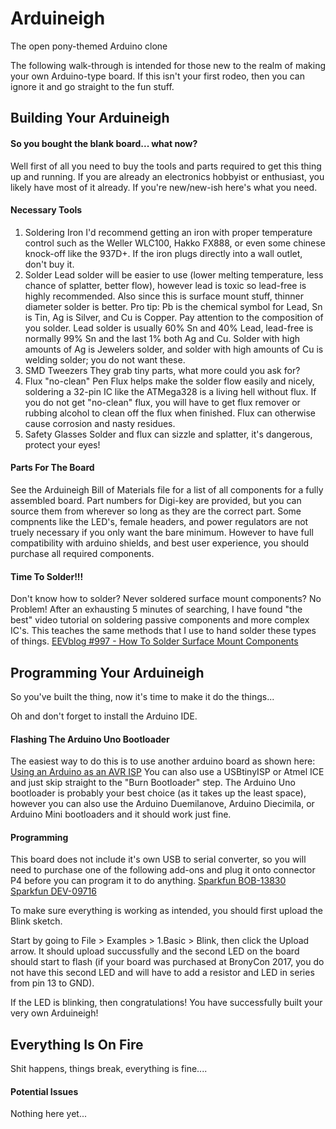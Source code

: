 # Arduineigh
The open pony-themed Arduino clone

The following walk-through is intended for those new to the realm of making your own Arduino-type board. If this isn't your first rodeo, then you can ignore it and go straight to the fun stuff.

## Building Your Arduineigh
#### So you bought the blank board... what now?
Well first of all you need to buy the tools and parts required to get this thing up and running. If you are already an electronics hobbyist or enthusiast, you likely have most of it already. If you're new/new-ish here's what you need.

#### Necessary Tools
1. Soldering Iron
    I'd recommend getting an iron with proper temperature control such as the Weller WLC100, Hakko FX888, or even some chinese knock-off like the 937D+. If the iron plugs directly into a wall outlet, don't buy it.
2. Solder
    Lead solder will be easier to use (lower melting temperature, less chance of splatter, better flow), however lead is toxic so lead-free is highly recommended. Also since this is surface mount stuff, thinner diameter solder is better.
    Pro tip: Pb is the chemical symbol for Lead, Sn is Tin, Ag is Silver, and Cu is Copper. Pay attention to the composition of you solder. Lead solder is usually 60% Sn and 40% Lead, lead-free is normally 99% Sn and the last 1% both Ag and Cu. Solder with high amounts of Ag is Jewelers solder, and solder with high amounts of Cu is welding solder; you do not want these.
3. SMD Tweezers
    They grab tiny parts, what more could you ask for?
4. Flux "no-clean" Pen
    Flux helps make the solder flow easily and nicely, soldering a 32-pin IC like the ATMega328 is a living hell without flux. If you do not get "no-clean" flux, you will have to get flux remover or rubbing alcohol to clean off the flux when finished. Flux can otherwise cause corrosion and nasty residues.
5. Safety Glasses
    Solder and flux can sizzle and splatter, it's dangerous, protect your eyes!

#### Parts For The Board
See the Arduineigh Bill of Materials file for a list of all components for a fully assembled board. Part numbers for Digi-key are provided, but you can source them from wherever so long as they are the correct part. Some compnents like the LED's, female headers, and power regulators are not truely necessary if you only want the bare minimum. However to have full compatibility with arduino shields, and best user experience, you should purchase all required components.

#### Time To Solder!!!
Don't know how to solder? Never soldered surface mount components? No Problem!
After an exhausting 5 minutes of searching, I have found "the best" video tutorial on soldering passive components and more complex IC's. This teaches the same methods that I use to hand solder these types of things.
[EEVblog #997 - How To Solder Surface Mount Components](https://www.youtube.com/watch?v=hoLf8gvvXXU)

## Programming Your Arduineigh
So you've built the thing, now it's time to make it do the things... 

Oh and don't forget to install the Arduino IDE.

#### Flashing The Arduino Uno Bootloader
The easiest way to do this is to use another arduino board as shown here: [Using an Arduino as an AVR ISP](https://www.arduino.cc/en/Tutorial/ArduinoISP)
You can also use a USBtinyISP or Atmel ICE and just skip straight to the "Burn Bootloader" step.
The Arduino Uno bootloader is probably your best choice (as it takes up the least space), however you can also use the Arduino Duemilanove, Arduino Diecimila, or Arduino Mini bootloaders and it should work just fine.

#### Programming
This board does not include it's own USB to serial converter, so you will need to purchase one of the following add-ons and plug it onto connector P4 before you can program it to do anything.
[Sparkfun BOB-13830](https://www.digikey.com/product-detail/en/sparkfun-electronics/BOB-13830/1568-1504-ND/6674603)
[Sparkfun DEV-09716](https://www.digikey.com/product-detail/en/sparkfun-electronics/DEV-09716/1568-1103-ND/5318745)

To make sure everything is working as intended, you should first upload the Blink sketch. 

Start by going to File > Examples > 1.Basic > Blink, then click the Upload arrow. It should upload succussfully and the second LED on the board should start to flash (if your board was purchased at BronyCon 2017, you do not have this second LED and will have to add a resistor and LED in series from pin 13 to GND).

If the LED is blinking, then congratulations! You have successfully built your very own Arduineigh!

## Everything Is On Fire
Shit happens, things break, everything is fine....

#### Potential Issues
Nothing here yet...
